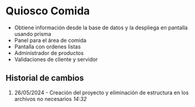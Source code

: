 # Quiosco Comida
- Obtiene información desde la base de datos y la despliega en pantalla usando prisma
- Panel para el área de comida 
- Pantalla con ordenes listas
- Administrador de productos
- Validaciones de cliente y servidor

## Historial de cambios
1. 26/05/2024 - Creación del proyecto y eliminación de estructura en los archivos no necesarios *14:32*